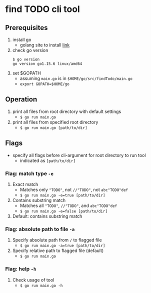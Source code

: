 # find TODO cli tool

## Prerequisites
1. install go
    + golang site to install [link](https://golang.org/doc/install)
1. check go version
    ```
    $ go version
    go version go1.15.6 linux/amd64
    ```
1. set $GOPATH
    + assuming `main.go` is in `$HOME/go/src/findTodo/main.go`
    + `export GOPATH=$HOME/go`

## Operation
1. print all files from root directory with default settings
    + `$ go run main.go`
1. print all files from specified root directory
    + `$ go run main.go [path/to/dir]`

## Flags
+ specify all flags before cli-argument for root directory to run tool
    + indicated as `[path/to/dir]`

### Flag: match type `-e`
1. Exact match 
    + Matches only `"TODO"`, not `//"TODO"`, not `abc"TODO"def`
    + `$ go run main.go -e=true [path/to/dir]`
1. Contains substring match
    + Matches all `"TODO"`, `//"TODO"`, and `abc"TODO"def`
    + `$ go run main.go -e=false [path/to/dir]`
1. Default: contains substring match

### Flag: absolute path to file `-a`
1. Specify absolute path from `/` to flagged file
    + `$ go run main.go -a=true [path/to/dir]`
1. Specify relative path to flagged file (default)
    + `$ go run main.go`

### Flag: help `-h`
1. Check usage of tool
    + `$ go run main.go -h`
